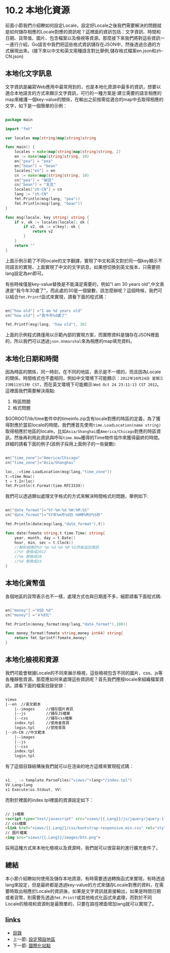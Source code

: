 <!-- {% raw %} -->
# 10.2 本地化資源
前面小節我們介紹瞭如何設定Locale，設定好Locale之後我們需要解決的問題就是如何儲存相應的Locale對應的資訊呢？這裡面的資訊包括：文字資訊、時間和日期、貨幣值、圖片、包含檔案以及檢視等資源。那麼接下來我們將對這些資訊一一進行介紹，Go語言中我們把這些格式資訊儲存在JSON中，然後透過合適的方式展現出來。(接下來以中文和英文兩種語言對比舉例,儲存格式檔案en.json和zh-CN.json)
## 本地化文字訊息
文字資訊是編寫Web應用中最常用到的，也是本地化資源中最多的資訊，想要以適合本地語言的方式來顯示文字資訊，可行的一種方案是:建立需要的語言相應的map來維護一個key-value的關係，在輸出之前按需從適合的map中去取得相應的文字，如下是一個簡單的示例：

```Go

package main

import "fmt"

var locales map[string]map[string]string

func main() {
	locales = make(map[string]map[string]string, 2)
	en := make(map[string]string, 10)
	en["pea"] = "pea"
	en["bean"] = "bean"
	locales["en"] = en
	cn := make(map[string]string, 10)
	cn["pea"] = "豌豆"
	cn["bean"] = "毛豆"
	locales["zh-CN"] = cn
	lang := "zh-CN"
	fmt.Println(msg(lang, "pea"))
	fmt.Println(msg(lang, "bean"))
}

func msg(locale, key string) string {
	if v, ok := locales[locale]; ok {
		if v2, ok := v[key]; ok {
			return v2
		}
	}
	return ""
}

```
上面示例示範了不同locale的文字翻譯，實現了中文和英文對於同一個key顯示不同語言的實現，上面實現了中文的文字訊息，如果想切換到英文版本，只需要把lang設定為en即可。

有些時候僅是key-value替換是不能滿足需要的，例如"I am 30 years old",中文表達是"我今年30歲了"，而此處的30是一個變數，該怎麼辦呢？這個時候，我們可以結合`fmt.Printf`函式來實現，請看下面的程式碼：
```Go

en["how old"] ="I am %d years old"
cn["how old"] ="我今年%d歲了"

fmt.Printf(msg(lang, "how old"), 30)
```
上面的示例程式碼僅用以示範內部的實現方案，而實際資料是儲存在JSON裡面的，所以我們可以透過`json.Unmarshal`來為相應的map填充資料。

## 本地化日期和時間
因為時區的關係，同一時刻，在不同的地區，表示是不一樣的，而且因為Locale的關係，時間格式也不盡相同，例如中文環境下可能顯示：`2012年10月24日 星期三 23時11分13秒 CST`，而在英文環境下可能顯示:`Wed Oct 24 23:11:13 CST 2012`。這裡面我們需要解決兩點:

1. 時區問題
2. 格式問題

$GOROOT/lib/time套件中的timeinfo.zip含有locale對應的時區的定義，為了獲得對應於當前locale的時間，我們應首先使用`time.LoadLocation(name string)`取得相應於地區的locale，比如`Asia/Shanghai`或`America/Chicago`對應的時區資訊，然後再利用此資訊與呼叫`time.Now`獲得的Time物件協作來獲得最終的時間。詳細的請看下面的例子(該例子採用上面例子的一些變數):

```Go

en["time_zone"]="America/Chicago"
cn["time_zone"]="Asia/Shanghai"

loc,_:=time.LoadLocation(msg(lang,"time_zone"))
t:=time.Now()
t = t.In(loc)
fmt.Println(t.Format(time.RFC3339))

```
我們可以透過類似處理文字格式的方式來解決時間格式的問題，舉例如下:
```Go

en["date_format"]="%Y-%m-%d %H:%M:%S"
cn["date_format"]="%Y年%m月%d日 %H時%M分%S秒"

fmt.Println(date(msg(lang,"date_format"),t))

func date(fomate string,t time.Time) string{
	year, month, day = t.Date()
	hour, min, sec = t.Clock()
	//解析相應的%Y %m %d %H %M %S然後返回資訊
	//%Y 替換成2012
	//%m 替換成10
	//%d 替換成24
}

```
## 本地化貨幣值
各個地區的貨幣表示也不一樣，處理方式也與日期差不多，細節請看下面程式碼:
```Go

en["money"] ="USD %d"
cn["money"] ="￥%d元"

fmt.Println(money_format(msg(lang,"date_format"),100))

func money_format(fomate string,money int64) string{
	return fmt.Sprintf(fomate,money)
}

```
## 本地化檢視和資源
我們可能會根據Locale的不同來展示檢視，這些檢視包含不同的圖片、css、js等各種靜態資源。那麼應如何來處理這些資訊呢？首先我們應按locale來組織檔案資訊，請看下面的檔案目錄安排：
```html

views
|--en  //英文範本
	|--images     //儲存圖片資訊
	|--js         //儲存JS檔案
	|--css        //儲存css檔案
	index.tpl     //使用者首頁
	login.tpl     //登陸首頁
|--zh-CN //中文範本
	|--images
	|--js
	|--css
	index.tpl
	login.tpl

```
有了這個目錄結構後我們就可以在渲染的地方這樣來實現程式碼：
```Go

s1, _ := template.ParseFiles("views/"+lang+"/index.tpl")
VV.Lang=lang
s1.Execute(os.Stdout, VV)
```
而對於裡面的index.tpl裡面的資源設定如下：
```html

// js檔案
<script type="text/javascript" src="views/{{.Lang}}/js/jquery/jquery-1.8.0.min.js"></script>
// css檔案
<link href="views/{{.Lang}}/css/bootstrap-responsive.min.css" rel="stylesheet">
// 圖片檔案
<img src="views/{{.Lang}}/images/btn.png">
```
採用這種方式來本地化檢視以及資源時，我們就可以很容易的進行擴充套件了。

## 總結
本小節介紹瞭如何使用及儲存本地資源，有時需要透過轉換函式來實現，有時透過lang來設定，但是最終都是透過key-value的方式來儲存Locale對應的資料，在需要時取出相應於Locale的資訊後，如果是文字資訊就直接輸出，如果是時間日期或者貨幣，則需要先透過`fmt.Printf`或其他格式化函式來處理，而對於不同Locale的檢視和資源則是最簡單的，只要在路徑裡面增加lang就可以實現了。

## links
  * [目錄](<preface.md>)
  * 上一節: [設定預設地區](<10.1.md>)
  * 下一節: [國際化站點](<10.3.md>)
<!-- {% endraw %} -->
